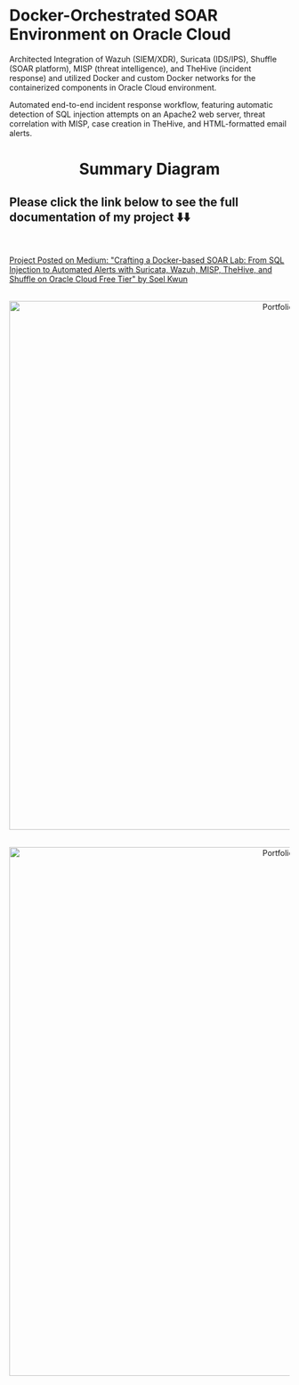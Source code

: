 # Docker-Orchestrated SOAR Environment on Oracle Cloud


Architected Integration of Wazuh (SIEM/XDR), Suricata (IDS/IPS), Shuffle (SOAR platform), MISP (threat intelligence), and TheHive (incident response) and utilized Docker and custom Docker networks for the containerized components in Oracle Cloud environment.

Automated end-to-end incident response workflow, featuring automatic detection of SQL injection attempts on an Apache2 web server, threat correlation with MISP, case creation in TheHive, and HTML-formatted email alerts.





<h1 align="center">Summary Diagram</h1>


## Please click the link below to see the full documentation of my project ⬇️⬇️

<br/>


[Project Posted on Medium: "Crafting a Docker-based SOAR Lab: From SQL Injection to Automated Alerts with Suricata, Wazuh, MISP, TheHive, and Shuffle on Oracle Cloud Free Tier" by Soel Kwun](https://medium.com/@cybersoel/crafting-a-docker-based-soar-lab-from-sql-injection-to-automated-alerts-with-suricata-wazuh-5d081df1f42d)






<p align="center">
<br/>
<img width="950" alt="Portfolio" src="https://i.imgur.com/tuC3TVY.png">
<br />
</p>

<p align="center">
<br/>
<img width="950" alt="Portfolio" src="https://i.imgur.com/KKNjShM.png">
<br />
</p>




